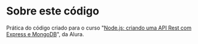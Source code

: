 # Sobre este código

Prática do código criado para o curso "[Node.js: criando uma API Rest com Express e MongoDB](https://cursos.alura.com.br/course/node-js-api-rest-express-mongodb)", da Alura.

